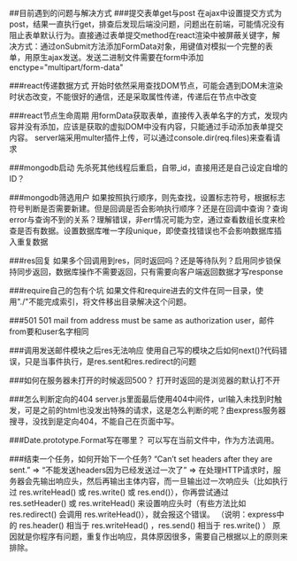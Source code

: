 ##目前遇到的问题与解决方式
###提交表单get与post
在ajax中设置提交方式为post，结果一直执行get，排查后发现后端没问题，问题出在前端，可能情况没有阻止表单默认行为。直接通过表单提交method在react渲染中被屏蔽关键字，解决方式：通过onSubmit方法添加FormData对象，用键值对模拟一个完整的表单，用原生ajax发送。发送二进制文件需要在form中添加enctype="multipart/form-data"


###react传递数据方式
开始时依然采用查找DOM节点，可能会遇到DOM未渲染时状态改变，不能很好的通信，还是采取属性传递，传递后在节点中改变

###react节点生命周期
用formData获取表单，直接传入表单名字的方式，发现内容并没有添加，应该是获取的虚拟DOM中没有内容，只能通过手动添加表单提交内容。
server端采用multer插件上传，可以通过console.dir(req.files)来查看请求

###mongodb启动
先杀死其他线程后重启，自带_id，直接用还是自己设定自增的ID？


###mongodb筛选用户
如果按照执行顺序，则先查找，设置标志符号，根据标志符号判断是否需要新建。但是回调是否会影响执行顺序？还是在回调中查询？查询error与查询不到的关系？理解错误，非err情况可能为空，通过查看数组长度来检查是否有数据。设置数据库唯一字段unique，即使查找错误也不会影响数据库插入重复数据


###res回复
如果多个回调用到res，同时返回吗？还是等待队列？启用同步锁保持同步返回，数据库操作不需要返回，只有需要向客户端返回数据才写response

###require自己的包有个坑
如果文件和require进去的文件在同一目录，使用"./"不能完成索引，将文件移出目录解决这个问题。

###501
501 mail from address must be same as authorization user，邮件from要和user名字相同

###调用发送邮件模块之后res无法响应
使用自己写的模块之后如何next()?代码错误，只是当事件执行，是res.sent和res.redirect的问题

###如何在服务器未打开的时候返回500？
打开时返回的是浏览器的默认打不开

###怎么判断定向的404
server.js里面最后使用404中间件，url输入未找到时触发，可是之前的html也没发出特殊的请求，这是怎么判断的呢？由express服务器搜寻，没找到是定向404，不能自己在页面中写。

###Date.prototype.Format写在哪里？
可以写在当前文件中，作为方法调用。

###结束一个任务，如何开始下一个任务?
“Can’t set headers after they are sent.” => “不能发送headers因为已经发送过一次了” => 在处理HTTP请求时，服务器会先输出响应头，然后再输出主体内容，而一旦输出过一次响应头（比如执行过 res.writeHead() 或 res.write() 或 res.end()），你再尝试通过 res.setHeader() 或 res.writeHead() 来设置响应头时（有些方法比如 res.redirect() 会调用 res.writeHead()），就会报这个错误。
（说明：express中的 res.header() 相当于 res.writeHead() ，res.send() 相当于 res.write() ）
原因就是你程序有问题，重复作出响应，具体原因很多，需要自己根据以上的原则来排除。
